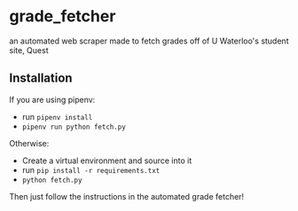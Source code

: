 # grade_fetcher
an automated web scraper made to fetch grades off of U Waterloo's student site, Quest

## Installation
If you are using pipenv:
- run `pipenv install`
- `pipenv run python fetch.py`

Otherwise:
- Create a virtual environment and source into it
- run `pip install -r requirements.txt`
- `python fetch.py`

Then just follow the instructions in the automated grade fetcher!
